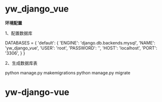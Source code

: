 # yw_django_vue

**环境配置**

1、配置数据库

DATABASES = {
    'default': {
        'ENGINE': 'django.db.backends.mysql',
        'NAME': 'yw_django_vue',
        'USER': 'root',
        'PASSWORD': '',
        'HOST': 'localhost',
        'PORT': '3306',
    }
}

2、生成数据库表

python manage.py makemigrations
python manage.py migrate






# yw-django-vue
